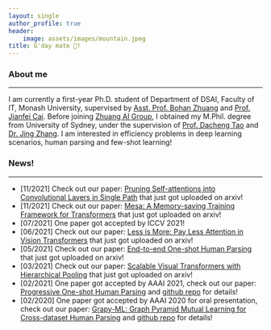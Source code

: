 ```yaml
---
layout: single
author_profile: true
header:
    image: assets/images/mountain.jpeg
title: G'day mate 👋!
---
```

### About me
---
I am currently a first-year Ph.D. student of Department of DSAI, Faculty of IT, Monash University, supervised by [Asst. Prof. Bohan Zhuang](https://bohanzhuang.github.io/) and [Prof. Jianfei Cai](https://jianfei-cai.github.io/). Before joining [Zhuang AI Group](https://zhuang-group.github.io/), I obtained my M.Phil. degree from University of Sydney, under the supervision of [Prof. Dacheng Tao](https://www.sydney.edu.au/engineering/about/our-people/academic-staff/dacheng-tao.html) and [Dr. Jing Zhang](https://scholar.google.com/citations?user=9jH5v74AAAAJ&hl=en). 
I am interested in efficiency problems in deep learning scenarios, human parsing and few-shot learning!

### News!
---
- [11/2021] Check out our paper: [Pruning Self-attentions into Convolutional Layers in Single Path](https://arxiv.org/abs/2111.11802) that just got uploaded on arxiv!
- [11/2021] Check out our paper: [Mesa: A Memory-saving Training Framework for Transformers](https://arxiv.org/abs/2111.11124) that just got uploaded on arxiv!
- [07/2021] One paper got accepted by ICCV 2021!
- [06/2021] Check out our paper: [Less is More: Pay Less Attention in Vision Transformers](https://arxiv.org/abs/2105.14217) that just got uploaded on arxiv!
- [05/2021] Check out our paper: [End-to-end One-shot Human Parsing](https://arxiv.org/abs/2105.01241) that just got uploaded on arxiv!
- [03/2021] Check out our paper: [Scalable Visual Transformers with Hierarchical Pooling](https://arxiv.org/abs/2103.10619) that just got uploaded on arxiv!
- [02/2021] One paper got accepted by AAAI 2021, check out our paper: [Progressive One-shot Human Parsing](https://arxiv.org/abs/2012.11810) and [github repo](https://github.com/Charleshhy/One-shot-Human-Parsing) for details!
- [02/2020] One paper got accepted by AAAI 2020 for oral presentation, check out our paper: [Grapy-ML: Graph Pyramid Mutual Learning for Cross-dataset Human Parsing](https://arxiv.org/abs/2012.11810) and [github repo](https://github.com/Charleshhy/Grapy-ML) for details!

